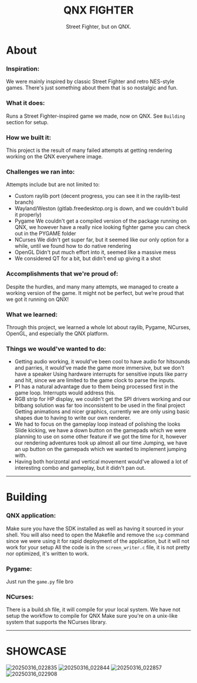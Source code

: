 <h1 align="center">QNX FIGHTER</h1>
<p align="center">Street Fighter, but on QNX.</p>

# About

### Inspiration:
We were mainly inspired by classic Street Fighter and retro NES-style games. There's just something about them that is so nostalgic and fun.

### What it does:
Runs a Street Fighter-inspired game we made, now on QNX. See `Building` section for setup.

### How we built it:
This project is the result of many failed attempts at getting rendering working on the QNX everywhere image.

### Challenges we ran into:
Attempts include but are not limited to:
 - Custom raylib port (decent progress, you can see it in the raylib-test branch)
 - Wayland/Weston (gitlab.freedesktop.org is down, and we couldn't build it properly)
 - Pygame We couldn't get a compiled version of the package running on QNX, we however have a really nice looking fighter game you can check out in the PYGAME folder
 - NCurses We didn't get super far, but it seemed like our only option for a while, until we found how to do native rendering
 - OpenGL Didn't put much effort into it, seemed like a massive mess
 - We considered QT for a bit, but didn't end up giving it a shot

### Accomplishments that we're proud of:
Despite the hurdles, and many many attempts, we managed to create a working version of the game. It might not be perfect, but we’re proud that we got it running on QNX!

### What we learned:
Through this project, we learned a whole lot about raylib, Pygame, NCurses, OpenGL, and especially the QNX platform.

### Things we would've wanted to do:
 - Getting audio working, it would've been cool to have audio for hitsounds and parries, it would've made the game more immersive, but we don't have a speaker Using hardware interrupts for sensitive inputs like parry and hit, since we are limited to the game clock to parse the inputs.
 - P1 has a natural advantage due to them being processed first in the game loop. Interrupts would address this.
 - RGB strip for HP display, we couldn't get the SPI drivers working and our bitbang solution was far too inconsistent to be used in the final project Getting animations and nicer graphics, currently we are only using basic shapes due to having to write our own renderer.
 - We had to focus on the gameplay loop instead of polishing the looks Slide kicking, we have a down button on the gamepads which we were planning to use on some other feature if we got the time for it, however our rendering adventures took up almost all our time Jumping, we have an up button on the gamepads which we wanted to implement jumping with.
 - Having both horizontal and vertical movement would've allowed a lot of interesting combo and gameplay, but it didn't pan out.

---

# Building

### QNX application:
Make sure you have the SDK installed as well as having it sourced in your shell.
You will also need to open the Makefile and remove the `scp` command since we were using it for rapid deployment of the application, but it will not work for your setup
All the code is in the `screen_writer.c` file, it is not pretty nor optimized, it's written to work.

### Pygame:

Just run the `game.py` file bro

### NCurses:

There is a build.sh file, it will compile for your local system. We have not setup the workflow to compile for QNX
Make sure you're on a unix-like system that supports the NCurses library.

---

# SHOWCASE
![20250316_022835](https://github.com/user-attachments/assets/4f2e7afa-7faa-47d5-99ad-bfe2e863f2da)
![20250316_022844](https://github.com/user-attachments/assets/ec5fa6d3-1d35-43b7-a717-cd2123ea788f)
![20250316_022857](https://github.com/user-attachments/assets/85b1e411-76eb-4b6d-a6a1-40184dd5f330)
![20250316_022908](https://github.com/user-attachments/assets/30c80f5f-4bce-4da9-ac52-0d178afcbbda)




